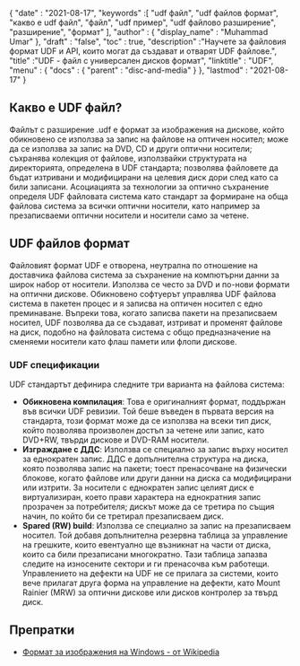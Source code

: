 {
  "date" : "2021-08-17",
  "keywords" :[ "udf файл", "udf файлов формат", "какво е udf файл", "файл", "udf пример", "udf файлово разширение", "разширение", "формат" ],
  "author" : {
    "display_name" : "Muhammad Umar"
},
  "draft" : "false",
   "toc" : true,
  "description" :"Научете за файловия формат UDF и API, които могат да създават и отварят UDF файлове.",
  "title" :"UDF - файл с универсален дисков формат",
  "linktitle" : "UDF",
  "menu" : {
    "docs" : {
      "parent" : "disc-and-media"
}
},
  "lastmod" : "2021-08-17"
}

## Какво е UDF файл?
Файлът с разширение .udf е формат за изображения на дискове, който обикновено се използва за запис на файлове на оптичен носител; може да се използва за запис на DVD, CD и други оптични носители; съхранява колекция от файлове, използвайки структурата на директорията, определена в UDF стандарта; позволява файловете да бъдат изтривани и модифицирани на целевия диск дори след като са били записани. Асоциацията за технологии за оптично съхранение определя UDF файловата система като стандарт за формиране на обща файлова система за всички оптични носители, като например за презаписваеми оптични носители и носители само за четене.

## UDF файлов формат
Файловият формат UDF е отворена, неутрална по отношение на доставчика файлова система за съхранение на компютърни данни за широк набор от носители. Използва се често за DVD и по-нови формати на оптични дискове. Обикновено софтуерът управлява UDF файлова система в пакетен процес и я записва на оптичен носител с едно преминаване. Въпреки това, когато записва пакети на презаписваем носител, UDF позволява да се създават, изтриват и променят файлове на диск, подобно на файловата система с общо предназначение на сменяеми носители като флаш памети или флопи дискове.
### UDF спецификации
UDF стандартът дефинира следните три варианта на файлова система:

- **Обикновена компилация**: Това е оригиналният формат, поддържан във всички UDF ревизии. Той беше въведен в първата версия на стандарта, този формат може да се използва на всеки тип диск, който позволява произволен достъп за четене или запис, като DVD+RW, твърди дискове и DVD-RAM носители.
- **Изграждане с ДДС**: Използва се специално за запис върху носител за еднократен запис. ДДС е допълнителна структура на диска, която позволява запис на пакети; тоест пренасочване на физически блокове, когато файлове или други данни на диска са модифицирани или изтрити. За носители с еднократен запис целият диск е виртуализиран, което прави характера на еднократния запис прозрачен за потребителя; дискът може да се третира по същия начин, по който би се третирал презаписваем диск.
- **Spared (RW) build**: Използва се специално за запис на презаписваем носител. Той добавя допълнителна резервна таблица за управление на грешките, които евентуално ще възникнат на части от диска, които са били презаписани многократно. Тази таблица запазва следите на износените сектори и ги пренасочва към работещи. Управлението на дефекти на UDF не се прилага за системи, които вече прилагат друга форма на управление на дефекти, като Mount Rainier (MRW) за оптични дискове или дисков контролер за твърд диск.
 




## Препратки


* [Формат за изображения на Windows - от Wikipedia](https://en.wikipedia.org/wiki/Windows_Imaging_Format)


